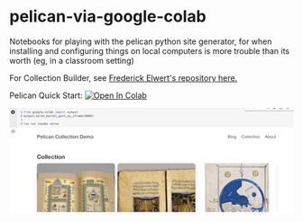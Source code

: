 # pelican-via-google-colab
Notebooks for playing with the pelican python site generator, for when installing and configuring things on local computers is more trouble than its worth (eg, in a classroom setting)

For Collection Builder, see [Frederick Elwert's repository here.](https://github.com/frederik-elwert/pelican-collection-demo)

Pelican Quick Start: <a href="https://colab.research.google.com/github/shawngraham/pelican-via-google-colab/blob/main/generate_a_site_with_pelican_and_python.ipynb" target="_parent"><img src="https://colab.research.google.com/assets/colab-badge.svg" alt="Open In Colab"/></a>

![screenshot](pelican-collectionbuilder.png)
